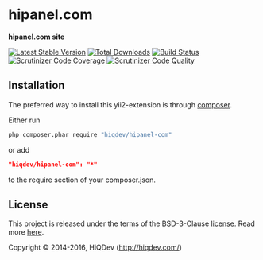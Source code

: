 hipanel.com
===========

**hipanel.com site**

[![Latest Stable Version](https://poser.pugx.org/hiqdev/hipanel-com/v/stable)](https://packagist.org/packages/hiqdev/hipanel-com)
[![Total Downloads](https://poser.pugx.org/hiqdev/hipanel-com/downloads)](https://packagist.org/packages/hiqdev/hipanel-com)
[![Build Status](https://img.shields.io/travis/hiqdev/hipanel-com.svg)](https://travis-ci.org/hiqdev/hipanel-com)
[![Scrutinizer Code Coverage](https://img.shields.io/scrutinizer/coverage/g/hiqdev/hipanel-com.svg)](https://scrutinizer-ci.com/g/hiqdev/hipanel-com/)
[![Scrutinizer Code Quality](https://img.shields.io/scrutinizer/g/hiqdev/hipanel-com.svg)](https://scrutinizer-ci.com/g/hiqdev/hipanel-com/)

## Installation

The preferred way to install this yii2-extension is through [composer](http://getcomposer.org/download/).

Either run

```sh
php composer.phar require "hiqdev/hipanel-com"
```

or add

```json
"hiqdev/hipanel-com": "*"
```

to the require section of your composer.json.

## License

This project is released under the terms of the BSD-3-Clause [license](LICENSE).
Read more [here](http://choosealicense.com/licenses/bsd-3-clause).

Copyright © 2014-2016, HiQDev (http://hiqdev.com/)
